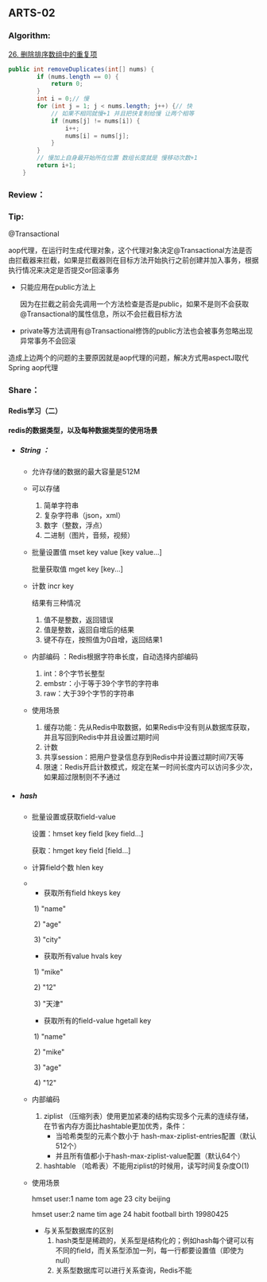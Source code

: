 ## ARTS-02

### **Algorithm**:

[26. 删除排序数组中的重复项](https://leetcode-cn.com/problems/remove-duplicates-from-sorted-array/)

```java
public int removeDuplicates(int[] nums) {
        if (nums.length == 0) {
            return 0;
        }
        int i = 0;// 慢
        for (int j = 1; j < nums.length; j++) {// 快
            // 如果不相同就慢+1 并且把快复制给慢 让两个相等
            if (nums[j] != nums[i]) {
                i++;
                nums[i] = nums[j];
            }
        }
        // 慢加上自身最开始所在位置 数组长度就是 慢移动次数+1
        return i+1;
    }

```

### **Review**：

### **Tip:**

@Transactional

aop代理，在运行时生成代理对象，这个代理对象决定@Transactional方法是否由拦截器来拦截，如果是拦截器则在目标方法开始执行之前创建并加入事务，根据执行情况来决定是否提交or回滚事务

- 只能应用在public方法上

  因为在拦截之前会先调用一个方法检查是否是public，如果不是则不会获取@Transactional的属性信息，所以不会拦截目标方法

- private等方法调用有@Transactional修饰的public方法也会被事务忽略出现异常事务不会回滚

造成上边两个的问题的主要原因就是aop代理的问题，解决方式用aspectJ取代Spring aop代理

### **Share**：

#### Redis学习（二）

####  redis的数据类型，以及每种数据类型的使用场景

- ##### String ：

  - 允许存储的数据的最大容量是512M

  - 可以存储

    1. 简单字符串
    2. 复杂字符串（json，xml）
    3. 数字（整数，浮点）
    4. 二进制（图片，音频，视频）

  - 批量设置值 mset key value [key value...]

    批量获取值 mget key [key...]

  - 计数 incr key

    结果有三种情况 

    1. 值不是整数，返回错误
    2. 值是整数，返回自增后的结果
    3. 键不存在，按照值为0自增，返回结果1

  - 内部编码 ：Redis根据字符串长度，自动选择内部编码

    1. int：8个字节长整型
    2. embstr：小于等于39个字节的字符串
    3. raw：大于39个字节的字符串

  - 使用场景

    1. 缓存功能：先从Redis中取数据，如果Redis中没有则从数据库获取，并且写回到Redis中并且设置过期时间
    2. 计数
    3. 共享session：把用户登录信息存到Redis中并设置过期时间7天等
    4. 限速：Redis开启计数模式，规定在某一时间长度内可以访问多少次，如果超过限制则不予通过

- ##### hash

  - 批量设置或获取field-value

    设置：hmset key field [key field...]

    获取：hmget key field [field...]

  - 计算field个数 hlen key

  - - 获取所有field hkeys key

    ​	1) "name"

    ​	2) "age"

    ​	3) "city"

    - 获取所有value hvals key

    ​	1) "mike"

    ​	2) "12"

    ​	3) "天津"

    - 获取所有的field-value hgetall key

    ​	1) "name"

    ​	2) "mike"

    ​	3) "age"

    ​	4) "12"

  - 内部编码

    1. ziplist （压缩列表）使用更加紧凑的结构实现多个元素的连续存储，在节省内存方面比hashtable更加优秀，条件：
       - 当哈希类型的元素个数小于 hash-max-ziplist-entries配置（默认512个）
       - 并且所有值都小于hash-max-ziplist-value配置（默认64个）
    2. hashtable （哈希表）不能用ziplist的时候用，读写时间复杂度O(1)

  - 使用场景

    hmset user:1 name tom age 23 city beijing

    hmset user:2 name tim age 24 habit football birth 19980425

    - 与关系型数据库的区别
      1. hash类型是稀疏的，关系型是结构化的；例如hash每个键可以有不同的field，而关系型添加一列，每一行都要设置值（即使为null）
      2. 关系型数据库可以进行关系查询，Redis不能

